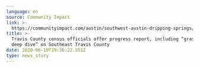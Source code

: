 ```yaml
---
language: en
source: Community Impact
link: >-
  https://communityimpact.com/austin/southwest-austin-dripping-springs/government/2020/06/10/travis-county-census-officials-offer-progress-report-including-grassroots-deep-dive-on-southeast-travis-county/
title: >-
  Travis County census officials offer progress report, including “grassroots
  deep dive” on Southeast Travis County
date: 2020-06-10T19:36:22.551Z
type: news_story
---
```


